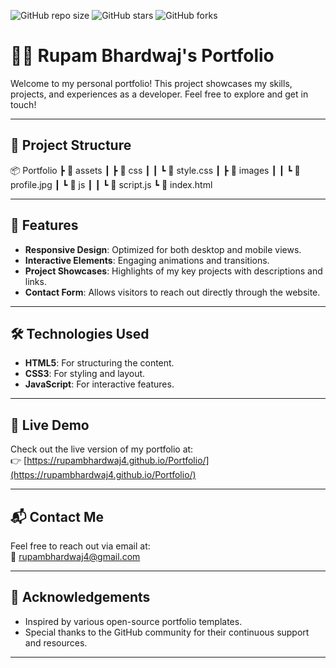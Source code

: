 ![GitHub repo size](https://img.shields.io/github/repo-size/rupambhardwaj4/Portfolio)
![GitHub stars](https://img.shields.io/github/stars/rupambhardwaj4/Portfolio?style=social)
![GitHub forks](https://img.shields.io/github/forks/rupambhardwaj4/Portfolio?style=social)



# 🧑‍💻 Rupam Bhardwaj's Portfolio

Welcome to my personal portfolio! This project showcases my skills, projects, and experiences as a developer. Feel free to explore and get in touch!

---

## 📁 Project Structure

📦 Portfolio
┣ 📂 assets
┃ ┣ 📂 css
┃ ┃ ┗ 📜 style.css
┃ ┣ 📂 images
┃ ┃ ┗ 📜 profile.jpg
┃ ┗ 📂 js
┃ ┃ ┗ 📜 script.js
┗ 📜 index.html


---

## 🚀 Features

- **Responsive Design**: Optimized for both desktop and mobile views.  
- **Interactive Elements**: Engaging animations and transitions.  
- **Project Showcases**: Highlights of my key projects with descriptions and links.  
- **Contact Form**: Allows visitors to reach out directly through the website.  

---

## 🛠️ Technologies Used

- **HTML5**: For structuring the content.  
- **CSS3**: For styling and layout.  
- **JavaScript**: For interactive features.  

---


## 🔗 Live Demo

Check out the live version of my portfolio at:  
👉 [https://rupambhardwaj4.github.io/Portfolio/](https://rupambhardwaj4.github.io/Portfolio/)

---

## 📬 Contact Me

Feel free to reach out via email at:  
📧 [rupambhardwaj4@gmail.com](mailto:rupambhardwaj4@gmail.com)

---

## 🌟 Acknowledgements

- Inspired by various open-source portfolio templates.  
- Special thanks to the GitHub community for their continuous support and resources.  

---

